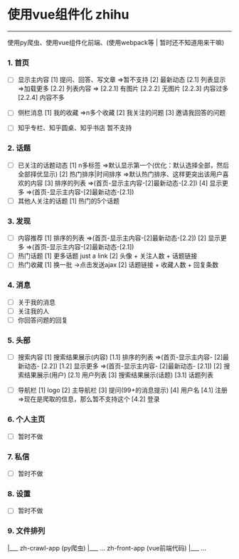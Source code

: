 # 使用vue组件化 zhihu

---------

使用py爬虫、使用vue组件化前端、(使用webpack等 | 暂时还不知道用来干嘛)

### 1. 首页
- [ ] 显示主内容
	[1] 提问、回答、写文章 =>暂不支持
	[2] 最新动态
		[2.1] 列表显示 =>加载更多
		[2.2] 列表内容 =>
			[2.2.1] 有图片
			[2.2.2] 无图片
			[2.2.3] 内容过多
			[2.2.4] 内容不多

- [ ] 侧栏消息
	[1] 我的收藏 =>n多个收藏
	[2] 我关注的问题
	[3] 邀请我回答的问题

- [ ] 知乎专栏、知乎圆桌、知乎书店 暂不支持

### 2. 话题
- [ ] 已关注的话题动态
	[1] n多标签 =>默认显示第一个(优化：默认选择全部，然后全部择优显示)
	[2] 热门排序|时间排序 =>默认热门排序、这样更突出该用户喜欢的内容
	[3] 排序的列表 =>(首页-显示主内容-[2]最新动态-[2.2])
	[4] 显示更多   =>(首页-显示主内容-[2]最新动态-[2.1])
- [ ] 其他人关注的话题 
	[1] 热门的5个话题

### 3. 发现
- [ ] 内容推荐
	[1] 排序的列表 =>(首页-显示主内容-[2]最新动态-[2.2])
	[2] 显示更多   =>(首页-显示主内容-[2]最新动态-[2.1])
- [ ] 热门话题
	[1] 更多话题 just a link
	[2] 头像 + 关注人数 + 话题链接
- [ ] 热门收藏
	[1] 换一批 ->点击发送ajax
	[2] 话题链接 + 收藏人数 + 回复条数

### 4. 消息
- [ ] 关于我的消息
- [ ] 关注我的人
- [ ] 你回答问题的回复

### 5. 头部
- [ ] 搜索内容
	[1] 搜索结果展示(内容)
		[1.1] 排序的列表 =>(首页-显示主内容- [2]最新动态- [2.2])
		[1.2] 显示更多   =>(首页-显示主内容- [2]最新动态- [2.1])
	[2] 搜索结果展示(用户)
		[2.1] 用户列表
	[3] 搜索结果展示(话题)
		[3.1] 话题列表

- [ ] 导航栏
	[1] logo 
	[2] 主导航栏
	[3] 提问(99+的消息提示)
	[4] 用户名
		[4.1] 注册 =>现在是爬取的信息，那么暂不支持这个
		[4.2] 登录

### 6. 个人主页
- [ ] 暂时不做 

### 7. 私信
- [ ] 暂时不做

### 8. 设置
- [ ] 暂时不做

### 9. 文件排列
|___
	zh-crawl-app (py爬虫)
		|___
			...
	zh-front-app (vue前端代码)
		|___
			...